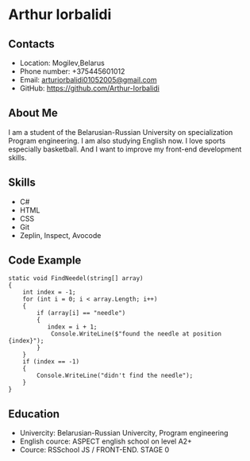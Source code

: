 # Arthur Iorbalidi

## Contacts

* Location: Mogilev,Belarus
* Phone number: +375445601012
* Email: arturiorbalidi01052005@gmail.com
* GitHub: https://github.com/Arthur-Iorbalidi
## About Me

I am a student of the Belarusian-Russian University on specialization Program engineering. 
I am also studying English now. I love sports especially basketball. And I want to improve my front-end development skills.
## Skills

* C#
* HTML
* CSS
* Git
* Zeplin, Inspect, Avocode
## Code Example

```
static void FindNeedel(string[] array)
{
    int index = -1;
    for (int i = 0; i < array.Length; i++)
    {
        if (array[i] == "needle")
        {
           index = i + 1;
            Console.WriteLine($"found the needle at position {index}");
        }
    }
    if (index == -1)
    {
        Console.WriteLine("didn't find the needle");
    }
}
```
## Education

* Univercity: Belarusian-Russian Univercity, Program engineering
* English cource: ASPECT english school on level A2+
* Cource: RSSchool JS / FRONT-END. STAGE 0
